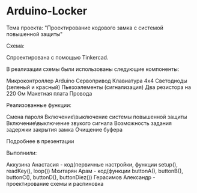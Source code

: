 # Arduino-Locker

Тема проекта: "Проектирование кодового замка с системой повышенной защиты"

Схема:

Спроектирована с помощью Tinkercad.

В реализации схемы были использованы следующие компоненты:

Микроконтроллер Arduino
Сервопривод
Клавиатура 4х4
Светодиоды (зеленый и красный)
Пьезоэлементы (сигнализация)
Два резистора на 220 Ом
Макетная плата
Провода

Реализованные функции:

Смена пароля
Включение\выключение системы повышенной защиты
Включение\выключение звукого сигнала
Возможность задания задержки закрытия замка
Очищение буфера

Подробнее в презентации

Выполнили:

Аккузина Анастасия - код(первичные настройки, функции setup(), readKey(), loop())
Мхитарян Арам - код(функции buttonA(), buttonB(), buttonC(), buttonD(), buttonDiez())
Герасимов Александр - проектирование схемы и распиновка

